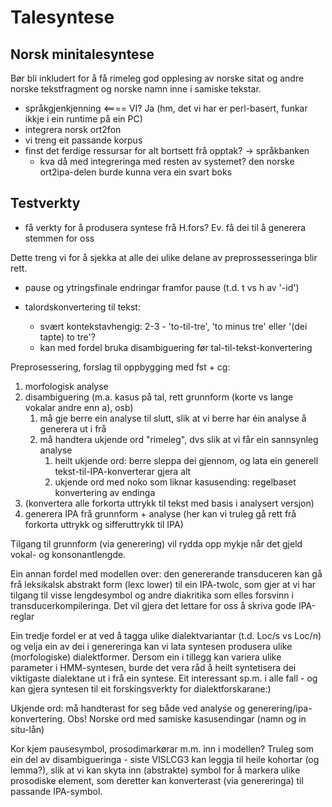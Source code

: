 # Talesyntese

## Norsk minitalesyntese

Bør bli inkludert for å få rimeleg god opplesing av norske sitat og andre norske tekstfragment og norske namn inne i samiske tekstar.

* språkgjenkjenning <==== VI? Ja (hm, det vi har er perl-basert, funkar ikkje i ein runtime på ein PC)
* integrera norsk ort2fon
* vi treng eit passande korpus
* finst det ferdige ressursar for alt bortsett frå opptak? -> språkbanken
    - kva då med integreringa med resten av systemet? den norske ort2ipa-delen burde kunna vera ein svart boks

## Testverkty
* få verkty for å produsera syntese frå H.fors? Ev. få dei til å generera stemmen for oss

Dette treng vi for å sjekka at alle dei ulike delane av preprossesseringa blir rett.

* pause og ytringsfinale endringar framfor pause (t.d. t vs h av '-id')

* talordskonvertering til tekst:
    - svært kontekstavhengig: 2-3 - 'to-til-tre', 'to minus tre' eller '(dei tapte) to tre'?
    - kan med fordel bruka disambiguering før tal-til-tekst-konvertering

Preprosessering, forslag til oppbygging med fst + cg:
1. morfologisk analyse
1. disambiguering (m.a. kasus på tal, rett grunnform (korte vs lange vokalar andre enn a), osb)
    1. må gje berre ein analyse til slutt, slik at vi berre har éin analyse å generera ut i frå
    1. må handtera ukjende ord "rimeleg", dvs slik at vi får ein sannsynleg analyse
        1. heilt ukjende ord: berre sleppa dei gjennom, og lata ein generell tekst-til-IPA-konverterar gjera alt
        1. ukjende ord med noko som liknar kasusending: regelbaset konvertering av endinga
1. (konvertera alle forkorta uttrykk til tekst med basis i analysert versjon)
1. generera IPA frå grunnform + analyse (her kan vi truleg gå rett frå forkorta uttrykk og sifferuttrykk til IPA)

Tilgang til grunnform (via generering) vil rydda opp mykje når det gjeld vokal- og konsonantlengde.

Ein annan fordel med modellen over: den genererande transduceren kan gå frå leksikalsk abstrakt form (lexc lower) til ein IPA-twolc, som gjer at vi har tilgang til visse lengdesymbol og andre diakritika som elles forsvinn i transducerkompileringa. Det vil gjera det lettare for oss å skriva gode IPA-reglar

Ein tredje fordel er at ved å tagga ulike dialektvariantar (t.d. Loc/s vs Loc/n) og velja ein av dei i genereringa kan vi lata syntesen produsera ulike (morfologiske) dialektformer. Dersom ein i tillegg kan variera ulike parameter i HMM-syntesen, burde det vera råd å heilt syntetisera dei viktigaste dialektane ut i frå ein syntese. Eit interessant sp.m. i alle fall - og kan gjera syntesen til eit forskingsverkty for dialektforskarane:)

Ukjende ord: må handterast for seg både ved analyse og generering/ipa-konvertering. Obs! Norske ord med samiske kasusendingar (namn og in situ-lån)

Kor kjem pausesymbol, prosodimarkørar m.m. inn i modellen? Truleg som ein del av disambigueringa - siste VISLCG3 kan leggja til heile kohortar (og lemma?), slik at vi kan skyta inn (abstrakte) symbol for å markera ulike prosodiske element, som deretter kan konverterast (via genereringa) til passande IPA-symbol.
